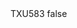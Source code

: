 <?xml version="1.0" encoding="UTF-8"?>
<CustomMetadata xmlns="http://soap.sforce.com/2006/04/metadata">
    <label>TXU583</label>
    <protected>false</protected>
</CustomMetadata>
